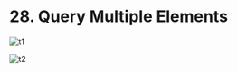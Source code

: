 # 28. Query Multiple Elements

![t1](https://github.com/kiranbansode/learn-react-testing/assets/50626798/e2a7c93f-12a5-409d-8d18-91bb30476faf)

![t2](https://github.com/kiranbansode/learn-react-testing/assets/50626798/c75f9a82-8dc3-49ab-8a31-3bacfb18f161)
